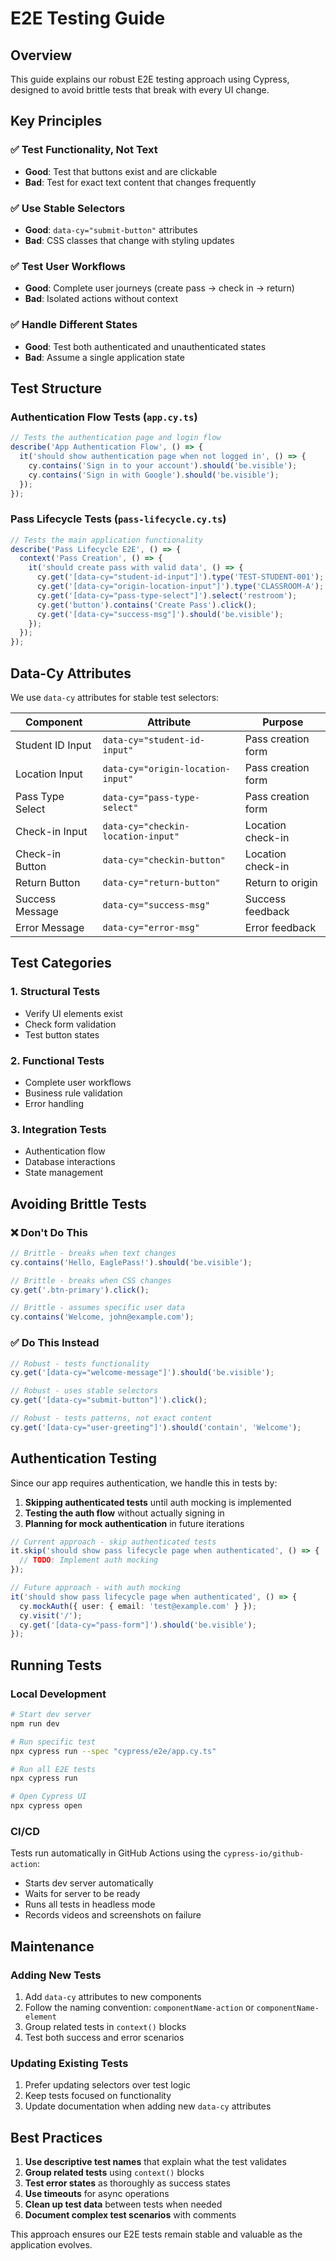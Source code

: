 # E2E Testing Guide

## Overview

This guide explains our robust E2E testing approach using Cypress, designed to avoid brittle tests that break with every UI change.

## Key Principles

### ✅ **Test Functionality, Not Text**
- **Good**: Test that buttons exist and are clickable
- **Bad**: Test for exact text content that changes frequently

### ✅ **Use Stable Selectors**
- **Good**: `data-cy="submit-button"` attributes
- **Bad**: CSS classes that change with styling updates

### ✅ **Test User Workflows**
- **Good**: Complete user journeys (create pass → check in → return)
- **Bad**: Isolated actions without context

### ✅ **Handle Different States**
- **Good**: Test both authenticated and unauthenticated states
- **Bad**: Assume a single application state

## Test Structure

### Authentication Flow Tests (`app.cy.ts`)
```typescript
// Tests the authentication page and login flow
describe('App Authentication Flow', () => {
  it('should show authentication page when not logged in', () => {
    cy.contains('Sign in to your account').should('be.visible');
    cy.contains('Sign in with Google').should('be.visible');
  });
});
```

### Pass Lifecycle Tests (`pass-lifecycle.cy.ts`)
```typescript
// Tests the main application functionality
describe('Pass Lifecycle E2E', () => {
  context('Pass Creation', () => {
    it('should create pass with valid data', () => {
      cy.get('[data-cy="student-id-input"]').type('TEST-STUDENT-001');
      cy.get('[data-cy="origin-location-input"]').type('CLASSROOM-A');
      cy.get('[data-cy="pass-type-select"]').select('restroom');
      cy.get('button').contains('Create Pass').click();
      cy.get('[data-cy="success-msg"]').should('be.visible');
    });
  });
});
```

## Data-Cy Attributes

We use `data-cy` attributes for stable test selectors:

| Component | Attribute | Purpose |
|-----------|-----------|---------|
| Student ID Input | `data-cy="student-id-input"` | Pass creation form |
| Location Input | `data-cy="origin-location-input"` | Pass creation form |
| Pass Type Select | `data-cy="pass-type-select"` | Pass creation form |
| Check-in Input | `data-cy="checkin-location-input"` | Location check-in |
| Check-in Button | `data-cy="checkin-button"` | Location check-in |
| Return Button | `data-cy="return-button"` | Return to origin |
| Success Message | `data-cy="success-msg"` | Success feedback |
| Error Message | `data-cy="error-msg"` | Error feedback |

## Test Categories

### 1. **Structural Tests**
- Verify UI elements exist
- Check form validation
- Test button states

### 2. **Functional Tests**
- Complete user workflows
- Business rule validation
- Error handling

### 3. **Integration Tests**
- Authentication flow
- Database interactions
- State management

## Avoiding Brittle Tests

### ❌ **Don't Do This**
```typescript
// Brittle - breaks when text changes
cy.contains('Hello, EaglePass!').should('be.visible');

// Brittle - breaks when CSS changes
cy.get('.btn-primary').click();

// Brittle - assumes specific user data
cy.contains('Welcome, john@example.com');
```

### ✅ **Do This Instead**
```typescript
// Robust - tests functionality
cy.get('[data-cy="welcome-message"]').should('be.visible');

// Robust - uses stable selectors
cy.get('[data-cy="submit-button"]').click();

// Robust - tests patterns, not exact content
cy.get('[data-cy="user-greeting"]').should('contain', 'Welcome');
```

## Authentication Testing

Since our app requires authentication, we handle this in tests by:

1. **Skipping authenticated tests** until auth mocking is implemented
2. **Testing the auth flow** without actually signing in
3. **Planning for mock authentication** in future iterations

```typescript
// Current approach - skip authenticated tests
it.skip('should show pass lifecycle page when authenticated', () => {
  // TODO: Implement auth mocking
});

// Future approach - with auth mocking
it('should show pass lifecycle page when authenticated', () => {
  cy.mockAuth({ user: { email: 'test@example.com' } });
  cy.visit('/');
  cy.get('[data-cy="pass-form"]').should('be.visible');
});
```

## Running Tests

### Local Development
```bash
# Start dev server
npm run dev

# Run specific test
npx cypress run --spec "cypress/e2e/app.cy.ts"

# Run all E2E tests
npx cypress run

# Open Cypress UI
npx cypress open
```

### CI/CD
Tests run automatically in GitHub Actions using the `cypress-io/github-action`:
- Starts dev server automatically
- Waits for server to be ready
- Runs all tests in headless mode
- Records videos and screenshots on failure

## Maintenance

### Adding New Tests
1. Add `data-cy` attributes to new components
2. Follow the naming convention: `componentName-action` or `componentName-element`
3. Group related tests in `context()` blocks
4. Test both success and error scenarios

### Updating Existing Tests
1. Prefer updating selectors over test logic
2. Keep tests focused on functionality
3. Update documentation when adding new `data-cy` attributes

## Best Practices

1. **Use descriptive test names** that explain what the test validates
2. **Group related tests** using `context()` blocks
3. **Test error states** as thoroughly as success states
4. **Use timeouts** for async operations
5. **Clean up test data** between tests when needed
6. **Document complex test scenarios** with comments

This approach ensures our E2E tests remain stable and valuable as the application evolves. 